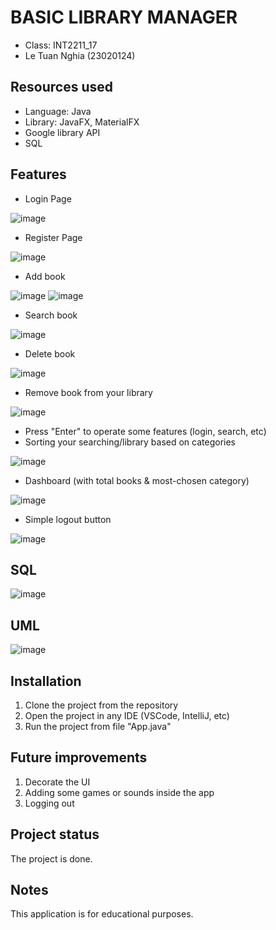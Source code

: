 # BASIC LIBRARY MANAGER
- Class: INT2211_17
- Le Tuan Nghia (23020124)

## Resources used
- Language: Java
- Library: JavaFX, MaterialFX
- Google library API
- SQL

## Features
- Login Page
  
![image](https://github.com/user-attachments/assets/67fcd6b5-ea85-404e-a992-734dacf64db2)

- Register Page
  
![image](https://github.com/user-attachments/assets/fc38610e-69ec-46cb-93f1-5c8a1d01c2f3)

- Add book
  
![image](https://github.com/user-attachments/assets/af44415f-55b2-42b2-bdaf-7d10b8cf2bb0)
![image](https://github.com/user-attachments/assets/12ba0f89-d374-480b-86c6-6c85fa422271)

- Search book
  
![image](https://github.com/user-attachments/assets/a3a2293b-3398-42c1-98b8-6c85b1b14b96)

- Delete book
  
![image](https://github.com/user-attachments/assets/d5619131-85c5-492d-8480-e620b5dcf98f)

- Remove book from your library
  
![image](https://github.com/user-attachments/assets/7b61be2c-303e-4e7d-94a5-d7cb88488069)

- Press "Enter" to operate some features (login, search, etc)
- Sorting your searching/library based on categories  

![image](https://github.com/user-attachments/assets/ab7536a3-4a21-4ebd-9d3c-4c5f6dff079e)

- Dashboard (with total books & most-chosen category)

![image](https://github.com/user-attachments/assets/767b5abf-1816-43e8-ad0d-706fc077471c)

- Simple logout button

![image](https://github.com/user-attachments/assets/80862b4b-4591-4f0c-be10-b966f39be988)

## SQL
![image](https://github.com/user-attachments/assets/0dd615a0-6169-4b11-92ca-0e0b9851acd0)

## UML
![image](https://github.com/user-attachments/assets/7640e309-7791-46ab-88de-5bd997a2368b)

## Installation
1. Clone the project from the repository
2. Open the project in any IDE (VSCode, IntelliJ, etc)
3. Run the project from file "App.java"

## Future improvements
1. Decorate the UI
2. Adding some games or sounds inside the app
3. Logging out
## Project status
The project is done.
## Notes
This application is for educational purposes.
